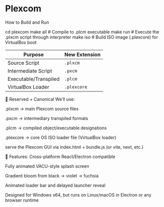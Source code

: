 # Plexcom


 How to Build and Run



cd plexcom
make all         # Compile to .plcm executable
make run         # Execute the .plxcm script through interpreter
make iso         # Build ISO image (.plexcore) for VirtualBox boot




| Purpose               | New Extension |
| --------------------- | ------------- |
| Source Script         | `.plxcm`      |
| Intermediate Script   | `.pxcm`       |
| Executable/Transpiled | `.plcm`       |
| VirtualBox Loader     | `.plexcore`   |



🔏 Reserved + Canonical
We’ll use:

.plxcm → main Plexcom source files

.pxcm → intermediary transpiled formats

.plcm → compiled object/executable designations

.plexcore → core OS ISO loader file (VirtualBox loader)


serve the Plexcom GUI via index.html + bundle.js (or vite, next, etc.)


🔮 Features:
Cross-platform React/Electron compatible

Fully animated VACU-style splash screen

Gradient bloom from black → violet → fuchsia

Animated loader bar and delayed launcher reveal

Designed for Windows x64, but runs on Linux/macOS in Electron or any browser runtime


